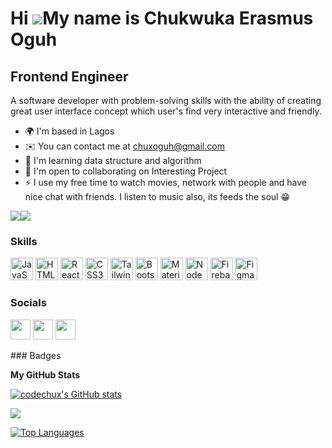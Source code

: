 Hi ![](https://user-images.githubusercontent.com/18350557/176309783-0785949b-9127-417c-8b55-ab5a4333674e.gif)My name is Chukwuka Erasmus Oguh
=============================================================================================================================================

Frontend Engineer
-----------------

A software developer with problem-solving skills with the ability of creating great user interface concept which user's find very interactive and friendly.

* 🌍  I'm based in Lagos
* ✉️  You can contact me at [chuxoguh@gmail.com](mailto:chuxoguh@gmail.com)
* 🧠  I'm learning data structure and algorithm
* 🤝  I'm open to collaborating on Interesting Project
* ⚡  I use my free time to watch movies, network with people and have nice chat with friends. I listen to music also, its feeds the soul 😁

<a href="https://www.twitter.com/codechux" target="_blank" rel="noreferrer"><img
src="https://img.shields.io/twitter/follow/codechux?logo=twitter&style=for-the-badge&color=0891b2&labelColor=831843"
/></a><a href="https://www.github.com/codechux" target="_blank" rel="noreferrer"><img
src="https://img.shields.io/github/followers/codechux?logo=github&style=for-the-badge&color=0891b2&labelColor=831843" /></a>
### Skills

<p align="left">
<a href="https://developer.mozilla.org/en-US/docs/Web/JavaScript" target="_blank" rel="noreferrer"><img src="https://raw.githubusercontent.com/danielcranney/readme-generator/main/public/icons/skills/javascript-colored.svg" width="36" height="36" alt="JavaScript" /></a>
<a href="https://developer.mozilla.org/en-US/docs/Glossary/HTML5" target="_blank" rel="noreferrer"><img src="https://raw.githubusercontent.com/danielcranney/readme-generator/main/public/icons/skills/html5-colored.svg" width="36" height="36" alt="HTML5" /></a>
<a href="https://reactjs.org/" target="_blank" rel="noreferrer"><img src="https://raw.githubusercontent.com/danielcranney/readme-generator/main/public/icons/skills/react-colored.svg" width="36" height="36" alt="React" /></a>
<a href="https://www.w3.org/TR/CSS/#css" target="_blank" rel="noreferrer"><img src="https://raw.githubusercontent.com/danielcranney/readme-generator/main/public/icons/skills/css3-colored.svg" width="36" height="36" alt="CSS3" /></a>
<a href="https://tailwindcss.com/" target="_blank" rel="noreferrer"><img src="https://raw.githubusercontent.com/danielcranney/readme-generator/main/public/icons/skills/tailwindcss-colored.svg" width="36" height="36" alt="TailwindCSS" /></a>
<a href="https://getbootstrap.com/" target="_blank" rel="noreferrer"><img src="https://raw.githubusercontent.com/danielcranney/readme-generator/main/public/icons/skills/bootstrap-colored.svg" width="36" height="36" alt="Bootstrap" /></a>
<a href="https://mui.com/" target="_blank" rel="noreferrer"><img src="https://raw.githubusercontent.com/danielcranney/readme-generator/main/public/icons/skills/materialui-colored.svg" width="36" height="36" alt="Material UI" /></a>
<a href="https://nodejs.org/en/" target="_blank" rel="noreferrer"><img src="https://raw.githubusercontent.com/danielcranney/readme-generator/main/public/icons/skills/nodejs-colored.svg" width="36" height="36" alt="NodeJS" /></a>
<a href="https://firebase.google.com/" target="_blank" rel="noreferrer"><img src="https://raw.githubusercontent.com/danielcranney/readme-generator/main/public/icons/skills/firebase-colored.svg" width="36" height="36" alt="Firebase" /></a>
<a href="https://www.figma.com/" target="_blank" rel="noreferrer"><img src="https://raw.githubusercontent.com/danielcranney/readme-generator/main/public/icons/skills/figma-colored.svg" width="36" height="36" alt="Figma" /></a>
</p>

### Socials

<p align="left"> <a href="https://www.github.com/codechux" target="_blank" rel="noreferrer"><img src="https://raw.githubusercontent.com/danielcranney/readme-generator/main/public/icons/socials/github.svg" width="32" height="32" /></a> <a href="https://www.linkedin.com/in/codechux" target="_blank" rel="noreferrer"><img src="https://raw.githubusercontent.com/danielcranney/readme-generator/main/public/icons/socials/linkedin.svg" width="32" height="32" /></a> <a href="https://www.twitter.com/codechux" target="_blank" rel="noreferrer"><img src="https://raw.githubusercontent.com/danielcranney/readme-generator/main/public/icons/socials/twitter.svg" width="32" height="32" /></a></p>
### Badges

<b>My GitHub Stats</b>

<a href="http://www.github.com/codechux"><img src="https://github-readme-stats.vercel.app/api?username=codechux&show_icons=true&hide=&count_private=true&title_color=0891b2&text_color=ffffff&icon_color=0891b2&bg_color=831843&hide_border=true&show_icons=true" alt="codechux's GitHub stats" /></a>

<a href="http://www.github.com/codechux"><img src="https://github-readme-streak-stats.herokuapp.com/?user=codechux&stroke=ffffff&background=831843&ring=0891b2&fire=0891b2&currStreakNum=ffffff&currStreakLabel=0891b2&sideNums=ffffff&sideLabels=ffffff&dates=ffffff&hide_border=true" /></a>

<a href="https://github.com/codechux" align="left"><img src="https://github-readme-stats.vercel.app/api/top-langs/?username=codechux&langs_count=10&title_color=0891b2&text_color=ffffff&icon_color=0891b2&bg_color=831843&hide_border=true&locale=en&custom_title=Top%20%Languages" alt="Top Languages" /></a>
